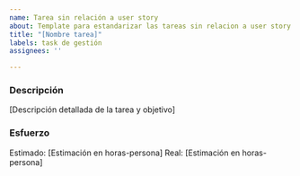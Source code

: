 ```yaml
---
name: Tarea sin relación a user story
about: Template para estandarizar las tareas sin relacion a user story
title: "[Nombre tarea]"
labels: task de gestión
assignees: ''

---
```


### Descripción
[Descripción detallada de la tarea y objetivo]

### Esfuerzo
Estimado: [Estimación en horas-persona]
Real: [Estimación en horas-persona]
